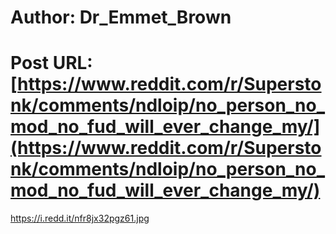 # Author: Dr_Emmet_Brown
# Post URL: [https://www.reddit.com/r/Superstonk/comments/ndloip/no_person_no_mod_no_fud_will_ever_change_my/](https://www.reddit.com/r/Superstonk/comments/ndloip/no_person_no_mod_no_fud_will_ever_change_my/)


https://i.redd.it/nfr8jx32pgz61.jpg